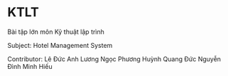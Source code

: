 # KTLT
Bài tập lớn môn Kỹ thuật lập trình

Subject: Hotel Management System

Contributor:
Lê Đức Anh
Lương Ngọc Phương
Huỳnh Quang Đức
Nguyễn Đình Minh Hiếu
